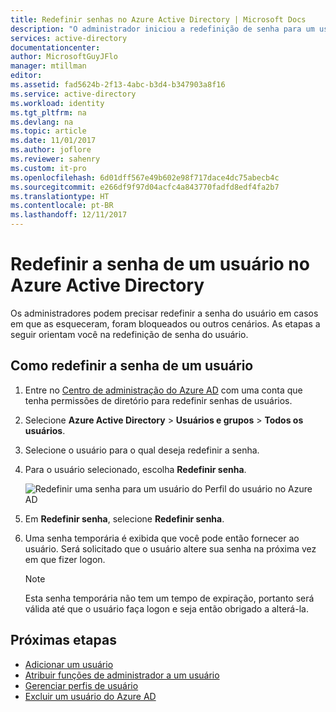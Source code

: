 ```yaml
---
title: Redefinir senhas no Azure Active Directory | Microsoft Docs
description: "O administrador iniciou a redefinição de senha para um usuário no Azure Active Directory"
services: active-directory
documentationcenter: 
author: MicrosoftGuyJFlo
manager: mtillman
editor: 
ms.assetid: fad5624b-2f13-4abc-b3d4-b347903a8f16
ms.service: active-directory
ms.workload: identity
ms.tgt_pltfrm: na
ms.devlang: na
ms.topic: article
ms.date: 11/01/2017
ms.author: joflore
ms.reviewer: sahenry
ms.custom: it-pro
ms.openlocfilehash: 6d01dff567e49b602e98f717dace4dc75abecb4c
ms.sourcegitcommit: e266df9f97d04acfc4a843770fadfd8edf4fa2b7
ms.translationtype: HT
ms.contentlocale: pt-BR
ms.lasthandoff: 12/11/2017
---
```

# <a name="reset-the-password-for-a-user-in-azure-active-directory"></a>Redefinir a senha de um usuário no Azure Active Directory

Os administradores podem precisar redefinir a senha do usuário em casos em que as esqueceram, foram bloqueados ou outros cenários. As etapas a seguir orientam você na redefinição de senha do usuário.

## <a name="how-to-reset-the-password-for-a-user"></a>Como redefinir a senha de um usuário

1. Entre no [Centro de administração do Azure AD](https://aad.portal.azure.com) com uma conta que tenha permissões de diretório para redefinir senhas de usuários.
2. Selecione **Azure Active Directory** > **Usuários e grupos** > **Todos os usuários**.
3. Selecione o usuário para o qual deseja redefinir a senha.
2. Para o usuário selecionado, escolha **Redefinir senha**.

    ![Redefinir uma senha para um usuário do Perfil do usuário no Azure AD](./media/active-directory-users-reset-password-azure-portal/user-password-reset.png)
    
6. Em **Redefinir senha**, selecione **Redefinir senha**.
7. Uma senha temporária é exibida que você pode então fornecer ao usuário. Será solicitado que o usuário altere sua senha na próxima vez em que fizer logon. 

   > [!NOTE]
   > Esta senha temporária não tem um tempo de expiração, portanto será válida até que o usuário faça logon e seja então obrigado a alterá-la. 

## <a name="next-steps"></a>Próximas etapas
* [Adicionar um usuário](active-directory-users-create-azure-portal.md)
* [Atribuir funções de administrador a um usuário](active-directory-users-assign-role-azure-portal.md)
* [Gerenciar perfis de usuário](active-directory-users-profile-azure-portal.md)
* [Excluir um usuário do Azure AD](active-directory-users-delete-user-azure-portal.md)
